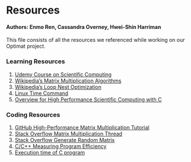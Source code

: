 # Resources
#### Authors: Enmo Ren, Cassandra Overney, Hwei-Shin Harriman

This file consists of all the resources we referenced while working on our
Optimat project.

### Learning Resources
1. [Udemy Course on Scientific Computing](https://www.udemy.com/high-performance-scientific-computing-with-c/)
2. [Wikipedia’s Matrix Multiplication Algorithms](https://en.wikipedia.org/wiki/Matrix_multiplication_algorithm#Algorithms_for_meshes)
3. [Wikipedia’s Loop Nest Optimization](https://en.wikipedia.org/wiki/Loop_nest_optimization)
4. [Linux Time Command](https://linuxize.com/post/linux-time-command/)
5. [Overview for High Performance Scientific Computing with C](https://www.youtube.com/watch?v=AN8TAfQC-k0&list=PLTgRMOcmRb3NE_YSIsXQGBMx5b77gQ5MK&index=1)

### Coding Resources
1. [GitHub High-Performance Matrix Multiplication Tutorial](https://gist.github.com/nadavrot/5b35d44e8ba3dd718e595e40184d03f0)
2. [Stack Overflow Matrix Multiplication Thread](https://stackoverflow.com/questions/1907557/optimized-matrix-multiplication-in-c)
3. [Stack Overflow Generate Random Matrix](https://stackoverflow.com/questions/13589248/generating-random-matrix-in-c)
4. [C/C++ Measuring Program Efficiency](https://stackoverflow.com/questions/35857689/c-c-measuring-program-efficiency)
5. [Execution time of C program](https://stackoverflow.com/questions/5248915/execution-time-of-c-program)
